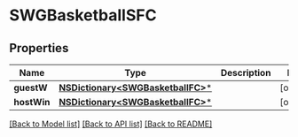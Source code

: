 # SWGBasketballSFC

## Properties
Name | Type | Description | Notes
------------ | ------------- | ------------- | -------------
**guestW** | [**NSDictionary&lt;SWGBasketballFC&gt;***](SWGBasketballFC.md) |  | [optional] 
**hostWin** | [**NSDictionary&lt;SWGBasketballFC&gt;***](SWGBasketballFC.md) |  | [optional] 

[[Back to Model list]](../README.md#documentation-for-models) [[Back to API list]](../README.md#documentation-for-api-endpoints) [[Back to README]](../README.md)


